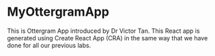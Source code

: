 # MyOttergramApp
 This is Ottergram App introduced by Dr Victor Tan. This React app is generated using Create React App (CRA) in the same way that we have done for all our previous labs.
